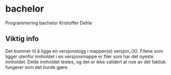 # bachelor
Programmering bachelor Kristoffer Dehle

## Viktig info

Det kommer til å ligge en versjonslogg i mappen(e) versjon_(X). Filene som ligger utenfor innholdet i en versjonsmappe er filer som har det nyeste innholdet. Dette innholdet testes, og det er ikke validert at noe av det faktisk fungerer som det burde gjøre. 
